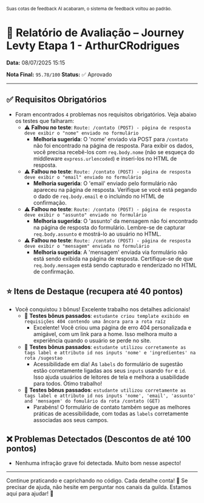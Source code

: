 <sup>Suas cotas de feedback AI acabaram, o sistema de feedback voltou ao padrão.</sup>

# 🧪 Relatório de Avaliação – Journey Levty Etapa 1 - ArthurCRodrigues

**Data:** 08/07/2025 15:15

**Nota Final:** `95.78/100`
**Status:** ✅ Aprovado

---
## ✅ Requisitos Obrigatórios
- Foram encontrados `4` problemas nos requisitos obrigatórios. Veja abaixo os testes que falharam:
  - ⚠️ **Falhou no teste**: `Route: /contato (POST) - página de resposta deve exibir o "nome" enviado no formulário`
    - **Melhoria sugerida**: O 'nome' enviado via POST para `/contato` não foi encontrado na página de resposta. Para exibir os dados, você precisa recebê-los com `req.body.nome` (não se esqueça do middleware `express.urlencoded`) e inseri-los no HTML de resposta.
  - ⚠️ **Falhou no teste**: `Route: /contato (POST) - página de resposta deve exibir o "email" enviado no formulário`
    - **Melhoria sugerida**: O 'email' enviado pelo formulário não apareceu na página de resposta. Verifique se você está pegando o dado de `req.body.email` e o incluindo no HTML de confirmação.
  - ⚠️ **Falhou no teste**: `Route: /contato (POST) - página de resposta deve exibir o "assunto" enviado no formulário`
    - **Melhoria sugerida**: O 'assunto' da mensagem não foi encontrado na página de resposta do formulário. Lembre-se de capturar `req.body.assunto` e mostrá-lo ao usuário no HTML.
  - ⚠️ **Falhou no teste**: `Route: /contato (POST) - página de resposta deve exibir o "mensagem" enviada no formulário`
    - **Melhoria sugerida**: A 'mensagem' enviada via formulário não está sendo exibida na página de resposta. Certifique-se de que `req.body.mensagem` está sendo capturado e renderizado no HTML de confirmação.

## ⭐ Itens de Destaque (recupera até 40 pontos)
- Você conquistou `3` bônus! Excelente trabalho nos detalhes adicionais!
  - 🌟 **Testes bônus passados**: `estudante criou template exibido em requisições 404 contendo uma âncora para a rota raíz`
    - Excelente! Você criou uma página de erro 404 personalizada e amigável, com um link para a home. Isso melhora muito a experiência quando o usuário se perde no site.
  - 🌟 **Testes bônus passados**: `estudante utilizou corretamente as tags label e attributo id nos inputs 'nome' e 'ingredientes' na rota /sugestao`
    - Acessibilidade em dia! As `labels` do formulário de sugestão estão corretamente ligadas aos seus `inputs` usando `for` e `id`. Isso ajuda usuários de leitores de tela e melhora a usabilidade para todos. Ótimo trabalho!
  - 🌟 **Testes bônus passados**: `estudante utilizou corretamente as tags label e attributo id nos inputs 'nome', 'email', 'assunto' and 'mensagem' do fomulário da rota /contato (GET)`
    - Parabéns! O formulário de contato também segue as melhores práticas de acessibilidade, com todas as `labels` corretamente associadas aos seus campos.

## ❌ Problemas Detectados (Descontos de até 100 pontos)
- Nenhuma infração grave foi detectada. Muito bom nesse aspecto!

---
Continue praticando e caprichando no código. Cada detalhe conta! 💪
Se precisar de ajuda, não hesite em perguntar nos canais da guilda. Estamos aqui para ajudar! 🤝
